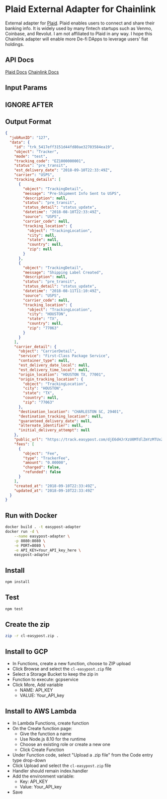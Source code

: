 # Plaid External Adapter for Chainlink
External adapter for [Plaid](https://plaid.com/).
Plaid enables users to connect and share their banking info.
It is widely used by many fintech startups such as Venmo, Coinbase, and Revolut.
I am not affiliated to Plaid in any way.
I hope this Chainlink adapter will enable more De-fi DApps to leverage users' fiat holdings.

## API Docs
[Plaid Docs](https://plaid.com/docs/)
[Chainlink Docs](https://docs.chain.link/docs)
## Input Params

## IGNORE AFTER
## Output Format

```json
{
  "jobRunID": "127",
  "data": {
    "id": "trk_5417eff3151d44fd80ae32703584ea19",
    "object": "Tracker",
    "mode": "test",
    "tracking_code": "EZ1000000001",
    "status": "pre_transit",
    "est_delivery_date": "2018-09-10T22:33:49Z",
    "carrier": "USPS",
    "tracking_details": [
      {
        "object": "TrackingDetail",
        "message": "Pre-Shipment Info Sent to USPS",
        "description": null,
        "status": "pre_transit",
        "status_detail": "status_update",
        "datetime": "2018-08-10T22:33:49Z",
        "source": "USPS",
        "carrier_code": null,
        "tracking_location": {
          "object": "TrackingLocation",
          "city": null,
          "state": null,
          "country": null,
          "zip": null
        }
      },
      {
        "object": "TrackingDetail",
        "message": "Shipping Label Created",
        "description": null,
        "status": "pre_transit",
        "status_detail": "status_update",
        "datetime": "2018-08-11T11:10:49Z",
        "source": "USPS",
        "carrier_code": null,
        "tracking_location": {
          "object": "TrackingLocation",
          "city": "HOUSTON",
          "state": "TX",
          "country": null,
          "zip": "77063"
        }
      }
    ],
    "carrier_detail": {
      "object": "CarrierDetail",
      "service": "First-Class Package Service",
      "container_type": null,
      "est_delivery_date_local": null,
      "est_delivery_time_local": null,
      "origin_location": "HOUSTON TX, 77001",
      "origin_tracking_location": {
        "object": "TrackingLocation",
        "city": "HOUSTON",
        "state": "TX",
        "country": null,
        "zip": "77063"
      },
      "destination_location": "CHARLESTON SC, 29401",
      "destination_tracking_location": null,
      "guaranteed_delivery_date": null,
      "alternate_identifier": null,
      "initial_delivery_attempt": null
    },
    "public_url": "https://track.easypost.com/djE6dHJrXzU0MTdlZmYzMTUxZDQ0ZmQ4MGFlMzI3MDM1ODRlYTE5",
    "fees": [
      {
        "object": "Fee",
        "type": "TrackerFee",
        "amount": "0.00000",
        "charged": false,
        "refunded": false
      }
    ],
    "created_at": "2018-09-10T22:33:49Z",
    "updated_at": "2018-09-10T22:33:49Z"
  }
}
```

## Run with Docker
```bash
docker build . -t easypost-adapter
docker run -d \
    --name easypost-adapter \
    -p 8080:8080 \
    -e PORT=8080 \
    -e API_KEY=Your_API_key_here \
    easypost-adapter
```

## Install

```bash
npm install
```

## Test

```bash
npm test
```

## Create the zip

```bash
zip -r cl-easypost.zip .
```

## Install to GCP

- In Functions, create a new function, choose to ZIP upload
- Click Browse and select the `cl-easypost.zip` file
- Select a Storage Bucket to keep the zip in
- Function to execute: gcpservice
- Click More, Add variable
  - NAME: API_KEY
  - VALUE: Your_API_key

## Install to AWS Lambda

- In Lambda Functions, create function
- On the Create function page:
  - Give the function a name
  - Use Node.js 8.10 for the runtime
  - Choose an existing role or create a new one
  - Click Create Function
- Under Function code, select "Upload a .zip file" from the Code entry type drop-down
- Click Upload and select the `cl-easypost.zip` file
- Handler should remain index.handler
- Add the environment variable:
  - Key: API_KEY
  - Value: Your_API_key
- Save
